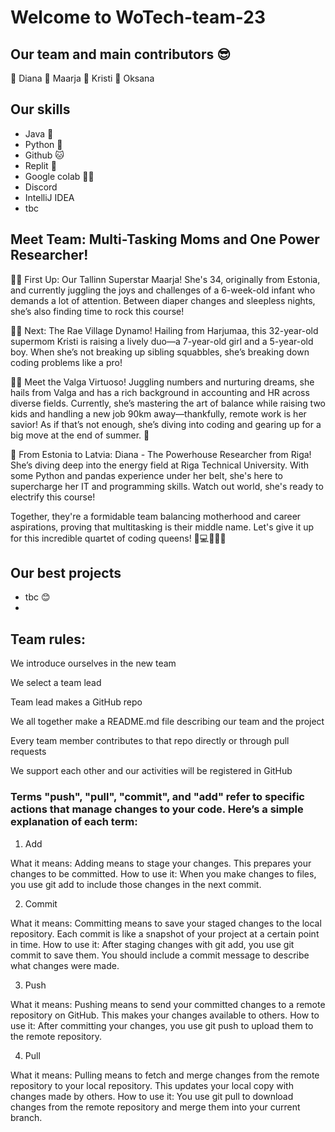 # Welcome to WoTech-team-23

## Our team and main contributors 😎
🌸 Diana
🌸 Maarja 
🌸 Kristi
🌸 Oksana

## Our skills
- Java 🌟
- Python 🐍
- Github 🐱
- Replit 🦎
- Google colab 👯‍♀️
- Discord
- IntelliJ IDEA 
- tbc


## Meet Team: Multi-Tasking Moms and One Power Researcher!

👩‍🍼 First Up: Our Tallinn Superstar Maarja! She's 34, originally from Estonia, and currently juggling the joys and challenges of a 6-week-old infant who demands a lot of attention. Between diaper changes and sleepless nights, she’s also finding time to rock this course!

👧👦 Next: The Rae Village Dynamo! Hailing from Harjumaa, this 32-year-old supermom Kristi is raising a lively duo—a 7-year-old girl and a 5-year-old boy. When she’s not breaking up sibling squabbles, she’s breaking down coding problems like a pro!

👩‍💼 Meet the Valga Virtuoso! Juggling numbers and nurturing dreams, she hails from Valga and has a rich background in accounting and HR across diverse fields. Currently, she’s mastering the art of balance while raising two kids and handling a new job 90km away—thankfully, remote work is her savior! As if that’s not enough, she’s diving into coding and gearing up for a big move at the end of summer. 🤪

🔋 From Estonia to Latvia: Diana - The Powerhouse Researcher from Riga! She’s diving deep into the energy field at Riga Technical University. With some Python and pandas experience under her belt, she's here to supercharge her IT and programming skills. Watch out world, she's ready to electrify this course!

Together, they're a formidable team balancing motherhood and career aspirations, proving that multitasking is their middle name. Let's give it up for this incredible quartet of coding queens! 🎉💻👩‍👧‍👦

## Our best projects
- tbc 😊
- 
## Team rules:

We introduce ourselves in the new team

We select a team lead

Team lead makes a GitHub repo

We all together make a README.md file describing our team and the project

Every team member contributes to that repo directly or through pull requests

We support each other and our activities will be registered in GitHub

### Terms "push", "pull", "commit", and "add" refer to specific actions that manage changes to your code. Here’s a simple explanation of each term:

1. Add
   
What it means: Adding means to stage your changes. This prepares your changes to be committed.
How to use it: When you make changes to files, you use git add to include those changes in the next commit.

2. Commit

What it means: Committing means to save your staged changes to the local repository. Each commit is like a snapshot of your project at a certain point in time.
How to use it: After staging changes with git add, you use git commit to save them. You should include a commit message to describe what changes were made.

3. Push

What it means: Pushing means to send your committed changes to a remote repository on GitHub. This makes your changes available to others.
How to use it: After committing your changes, you use git push to upload them to the remote repository.

4. Pull

What it means: Pulling means to fetch and merge changes from the remote repository to your local repository. This updates your local copy with changes made by others.
How to use it: You use git pull to download changes from the remote repository and merge them into your current branch.
